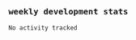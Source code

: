 <samp>
    <h3>weekly development stats</h3>
<!--START_SECTION:waka-->

```txt
No activity tracked
```

<!--END_SECTION:waka-->
</samp>
